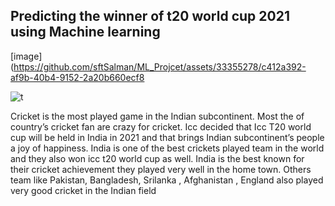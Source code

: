 
## Predicting the winner of t20 world cup 2021  using Machine learning   
[image](https://github.com/sftSalman/ML_Projcet/assets/33355278/c412a392-af9b-40b4-9152-2a20b660ecf8

![t](https://github.com/sftSalman/ML_Projcet/assets/33355278/3d8a6ebf-184f-4bee-ab62-fdd2acd5fb3b)

Cricket is the most played game in the Indian subcontinent. Most the of country’s cricket fan are crazy for cricket. Icc decided that Icc T20 world cup will be held in India in 2021 and that brings Indian subcontinent’s people a joy of happiness. India is one of the best crickets played team in the world and they also won icc t20 world cup as well. India is the best known for their cricket achievement they played very well in the home town. Others team like Pakistan, Bangladesh, Srilanka , Afghanistan , England also played very good cricket in the Indian field 










